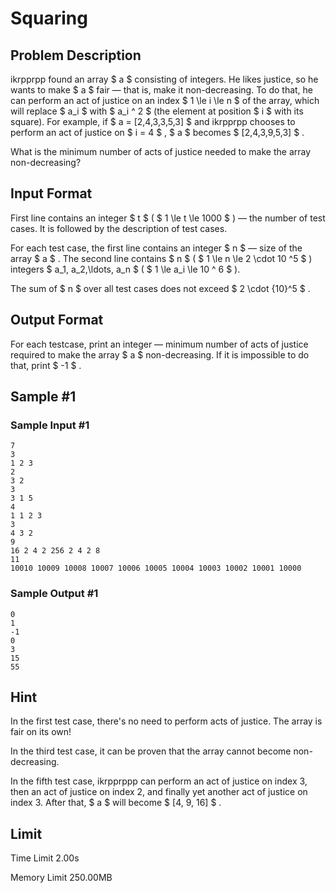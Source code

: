 # Squaring

## Problem Description

ikrpprpp found an array $ a $ consisting of integers. He likes justice, so he wants to make $ a $ fair — that is, make it non-decreasing. To do that, he can perform an act of justice on an index $ 1 \le i \le n $ of the array, which will replace $ a_i $ with $ a_i ^ 2 $ (the element at position $ i $ with its square). For example, if $ a = [2,4,3,3,5,3] $ and ikrpprpp chooses to perform an act of justice on $ i = 4 $ , $ a $ becomes $ [2,4,3,9,5,3] $ .

What is the minimum number of acts of justice needed to make the array non-decreasing?

## Input Format

First line contains an integer $ t $ ( $ 1 \le t \le 1000 $ ) — the number of test cases. It is followed by the description of test cases.

For each test case, the first line contains an integer $ n $ — size of the array $ a $ . The second line contains $ n $ ( $ 1 \le n \le 2 \cdot 10 ^5 $ ) integers $ a_1, a_2,\ldots, a_n $ ( $ 1 \le a_i \le 10 ^ 6 $ ).

The sum of $ n $ over all test cases does not exceed $ 2 \cdot {10}^5 $ .

## Output Format

For each testcase, print an integer — minimum number of acts of justice required to make the array $ a $ non-decreasing. If it is impossible to do that, print $ -1 $ .

## Sample #1

### Sample Input #1

```
7
3
1 2 3
2
3 2
3
3 1 5
4
1 1 2 3
3
4 3 2
9
16 2 4 2 256 2 4 2 8
11
10010 10009 10008 10007 10006 10005 10004 10003 10002 10001 10000
```

### Sample Output #1

```
0
1
-1
0
3
15
55
```

## Hint

In the first test case, there's no need to perform acts of justice. The array is fair on its own!

In the third test case, it can be proven that the array cannot become non-decreasing.

In the fifth test case, ikrpprppp can perform an act of justice on index 3, then an act of justice on index 2, and finally yet another act of justice on index 3. After that, $ a $ will become $ [4, 9, 16] $ .

## Limit



Time Limit
2.00s

Memory Limit
250.00MB